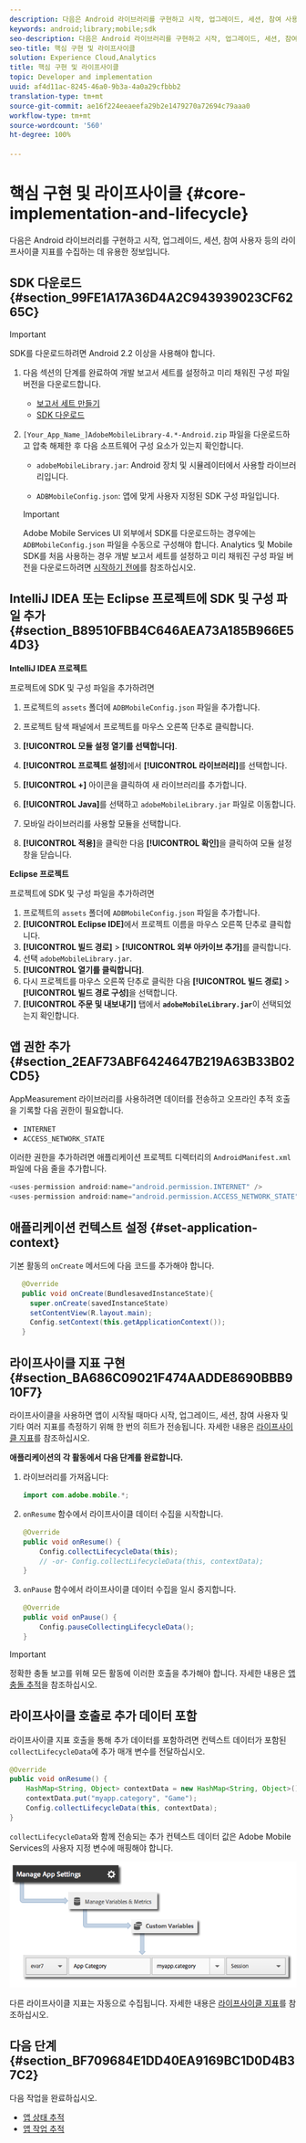 ```yaml
---
description: 다음은 Android 라이브러리를 구현하고 시작, 업그레이드, 세션, 참여 사용자 등의 라이프사이클 지표를 수집하는 데 유용한 정보입니다.
keywords: android;library;mobile;sdk
seo-description: 다음은 Android 라이브러리를 구현하고 시작, 업그레이드, 세션, 참여 사용자 등의 라이프사이클 지표를 수집하는 데 유용한 정보입니다.
seo-title: 핵심 구현 및 라이프사이클
solution: Experience Cloud,Analytics
title: 핵심 구현 및 라이프사이클
topic: Developer and implementation
uuid: af4d11ac-8245-46a0-9b3a-4a0a29cfbbb2
translation-type: tm+mt
source-git-commit: ae16f224eeaeefa29b2e1479270a72694c79aaa0
workflow-type: tm+mt
source-wordcount: '560'
ht-degree: 100%

---
```



# 핵심 구현 및 라이프사이클 {#core-implementation-and-lifecycle}

다음은 Android 라이브러리를 구현하고 시작, 업그레이드, 세션, 참여 사용자 등의 라이프사이클 지표를 수집하는 데 유용한 정보입니다.

## SDK 다운로드 {#section_99FE1A17A36D4A2C943939023CF6265C}

>[!IMPORTANT]
>
>SDK를 다운로드하려면 Android 2.2 이상을 사용해야 합니다.

1. 다음 섹션의 단계를 완료하여 개발 보고서 세트를 설정하고 미리 채워진 구성 파일 버전을 다운로드합니다.

   * [보고서 세트 만들기](/help/android/getting-started/requirements.md)
   * [SDK 다운로드](/help/android/getting-started/requirements.md)

1. `[Your_App_Name_]AdobeMobileLibrary-4.*-Android.zip` 파일을 다운로드하고 압축 해제한 후 다음 소프트웨어 구성 요소가 있는지 확인합니다. 

   * `adobeMobileLibrary.jar`: Android 장치 및 시뮬레이터에서 사용할 라이브러리입니다.

   * `ADBMobileConfig.json`: 앱에 맞게 사용자 지정된 SDK 구성 파일입니다.
   >[!IMPORTANT]
   >
   >Adobe Mobile Services UI 외부에서 SDK를 다운로드하는 경우에는 `ADBMobileConfig.json` 파일을 수동으로 구성해야 합니다. Analytics 및 Mobile SDK를 처음 사용하는 경우 개발 보고서 세트를 설정하고 미리 채워진 구성 파일 버전을 다운로드하려면 [시작하기 전에](/help/android/getting-started/requirements.md)를 참조하십시오.

## IntelliJ IDEA 또는 Eclipse 프로젝트에 SDK 및 구성 파일 추가 {#section_B89510FBB4C646AEA73A185B966E54D3}

**IntelliJ IDEA 프로젝트**

프로젝트에 SDK 및 구성 파일을 추가하려면

1. 프로젝트의 `assets` 폴더에 `ADBMobileConfig.json` 파일을 추가합니다.

1. 프로젝트 탐색 패널에서 프로젝트를 마우스 오른쪽 단추로 클릭합니다.
1. **[!UICONTROL 모듈 설정 열기를 선택합니다]**.
1. **[!UICONTROL 프로젝트 설정]**&#x200B;에서 **[!UICONTROL 라이브러리]**&#x200B;를 선택합니다.
1. **[!UICONTROL +]** 아이콘을 클릭하여 새 라이브러리를 추가합니다.
1. **[!UICONTROL Java]**&#x200B;를 선택하고 `adobeMobileLibrary.jar` 파일로 이동합니다.
1. 모바일 라이브러리를 사용할 모듈을 선택합니다.
1. **[!UICONTROL 적용]**&#x200B;을 클릭한 다음 **[!UICONTROL 확인]**&#x200B;을 클릭하여 모듈 설정 창을 닫습니다.

**Eclipse 프로젝트**

프로젝트에 SDK 및 구성 파일을 추가하려면

1. 프로젝트의 `assets` 폴더에 `ADBMobileConfig.json` 파일을 추가합니다.
1. **[!UICONTROL Eclipse IDE]**&#x200B;에서 프로젝트 이름을 마우스 오른쪽 단추로 클릭합니다.
1. **[!UICONTROL 빌드 경로]** > **[!UICONTROL 외부 아카이브 추가]**&#x200B;를 클릭합니다.
1. 선택 `adobeMobileLibrary.jar`.
1. **[!UICONTROL 열기를 클릭합니다]**.
1. 다시 프로젝트를 마우스 오른쪽 단추로 클릭한 다음 **[!UICONTROL 빌드 경로]** > **[!UICONTROL 빌드 경로 구성]**&#x200B;을 선택합니다.
1. **[!UICONTROL 주문 및 내보내기]** 탭에서 **`adobeMobileLibrary.jar`**&#x200B;이 선택되었는지 확인합니다.

## 앱 권한 추가 {#section_2EAF73ABF6424647B219A63B33B02CD5}

AppMeasurement 라이브러리를 사용하려면 데이터를 전송하고 오프라인 추적 호출을 기록할 다음 권한이 필요합니다.

* `INTERNET`
* `ACCESS_NETWORK_STATE`

이러한 권한을 추가하려면 애플리케이션 프로젝트 디렉터리의 `AndroidManifest.xml` 파일에 다음 줄을 추가합니다.

```java
<uses-permission android:name="android.permission.INTERNET" /> 
<uses-permission android:name="android.permission.ACCESS_NETWORK_STATE" />
```

## 애플리케이션 컨텍스트 설정 {#set-application-context}

기본 활동의 `onCreate` 메서드에 다음 코드를 추가해야 합니다.

```java
   @Override
   public void onCreate(BundlesavedInstanceState){
     super.onCreate(savedInstanceState)
     setContentView(R.layout.main);
     Config.setContext(this.getApplicationContext());
   }
```

## 라이프사이클 지표 구현 {#section_BA686C09021F474AADDE8690BBB910F7}

라이프사이클을 사용하면 앱이 시작될 때마다 시작, 업그레이드, 세션, 참여 사용자 및 기타 여러 지표를 측정하기 위해 한 번의 히트가 전송됩니다. 자세한 내용은 [라이프사이클 지표](/help/android/metrics.md)를 참조하십시오.

**애플리케이션의 각 활동에서 다음 단계를 완료합니다.**

1. 라이브러리를 가져옵니다:

   ```java
   import com.adobe.mobile.*;
   ```

1. `onResume` 함수에서 라이프사이클 데이터 수집을 시작합니다.

   ```java
   @Override 
   public void onResume() { 
       Config.collectLifecycleData(this); 
       // -or- Config.collectLifecycleData(this, contextData); 
   }
   ```

1. `onPause` 함수에서 라이프사이클 데이터 수집을 일시 중지합니다.

   ```java
   @Override 
   public void onPause() { 
       Config.pauseCollectingLifecycleData(); 
   }
   ```

>[!IMPORTANT]
>
>정확한 충돌 보고를 위해 모든 활동에 이러한 호출을 추가해야 합니다. 자세한 내용은 [앱 충돌 추적](/help/android/analytics-main/crashes.md)을 참조하십시오.

## 라이프사이클 호출로 추가 데이터 포함

라이프사이클 지표 호출을 통해 추가 데이터를 포함하려면 컨텍스트 데이터가 포함된 `collectLifecycleData`에 추가 매개 변수를 전달하십시오.

```java
@Override 
public void onResume() {
    HashMap<String, Object> contextData = new HashMap<String, Object>(); 
    contextData.put("myapp.category", "Game"); 
    Config.collectLifecycleData(this, contextData); 
}
```

`collectLifecycleData`와 함께 전송되는 추가 컨텍스트 데이터 값은 Adobe Mobile Services의 사용자 지정 변수에 매핑해야 합니다.

![](assets/map-variable-lifecycle.png)

다른 라이프사이클 지표는 자동으로 수집됩니다. 자세한 내용은 [라이프사이클 지표](/help/android/metrics.md)를 참조하십시오.

## 다음 단계 {#section_BF709684E1DD40EA9169BC1D0D4B37C2}

다음 작업을 완료하십시오.

* [앱 상태 추적](/help/android/analytics-main/states.md)
* [앱 작업 추적](/help/android/analytics-main/actions.md)

